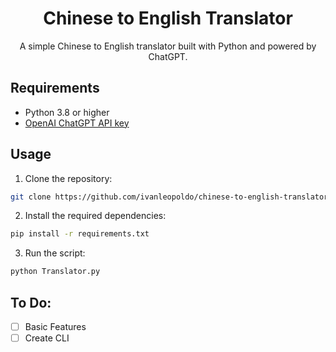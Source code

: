 <center>

  # Chinese to English Translator

  A simple Chinese to English translator built with Python and powered by ChatGPT.

</center>

## Requirements

- Python 3.8 or higher
- [OpenAI ChatGPT API key](https://beta.openai.com/signup/)

## Usage

1. Clone the repository:

```bash
git clone https://github.com/ivanleopoldo/chinese-to-english-translator.git
```

2. Install the required dependencies:

```bash
pip install -r requirements.txt
```

3. Run the script:

```bash
python Translator.py
```

## To Do:
- [ ] Basic Features
- [ ] Create CLI
